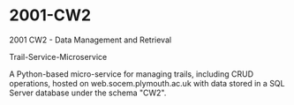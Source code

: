 # 2001-CW2
2001 CW2 - Data Management and Retrieval 

Trail-Service-Microservice

A Python-based micro-service for managing trails, including CRUD operations, hosted on web.socem.plymouth.ac.uk with data stored in a SQL Server database under the schema "CW2".
